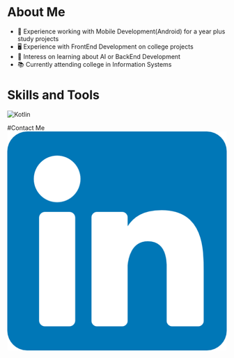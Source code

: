# About Me
- :iphone:  Experience working with Mobile Development(Android) for a year plus study projects
- :desktop_computer: Experience with FrontEnd Development on college projects
- :robot: Interess on learning about AI or BackEnd Development
- :books: Currently attending college in Information Systems

# Skills and Tools

<img src="icons/kotlin" alt="Kotlin">



#Contact Me
[![LinkedIn](icons/linkedin.png)](https://www.linkedin.com/in/rfgvieira/)